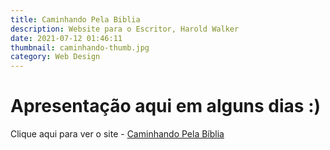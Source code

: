 ```yaml
---
title: Caminhando Pela Biblia
description: Website para o Escritor, Harold Walker
date: 2021-07-12 01:46:11
thumbnail: caminhando-thumb.jpg
category: Web Design
---
```

# **Apresentação aqui em alguns dias :)**

Clique aqui para ver o site - <a href="https://caminhandopelabiblia.com.br/" target="__blank">Caminhando Pela Bíblia</a>